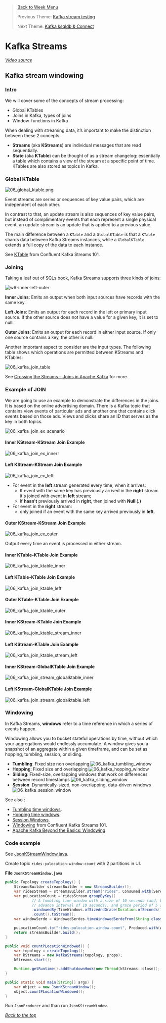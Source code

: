 >[Back to Week Menu](README.md)
>
>Previous Theme:  [Kafka stream testing](kafka_stream_testing.md)
>
>Next Theme: [Kafka ksqldb & Connect](kafka_ksqldb_connect.md)

# Kafka Streams

_[Video source](https://www.youtube.com/watch?v=r1OuLdwxbRc)_

## Kafka stream windowing

### Intro

We will cover some of the concepts of stream processing:
- Global KTables
- Joins in Kafka, types of joins
- Window-functions in Kafka


When dealing with streaming data, it’s important to make the distinction between these 2 concepts:

- **Streams** (aka **KStreams**) are individual messages that are read sequentially.
- **State** (aka **KTable**) can be thought of as a stream changelog: essentially a table which contains a view of the   stream at a specific point of time. KTables are also stored as topics in Kafka.

### Global KTable

![06_global_ktable.png](../images/06_global_ktable.png)


Event streams are series or sequences of key value pairs, which are independent of each other.

In contrast to that, an update stream is also sequences of key value pairs, but instead of complimentary events that
each represent a single physical event, an update stream is an update that is applied to a previous value.

The main difference between a `KTable` and a `GlobalKTable` is that a `KTable` shards data between Kafka Streams
instances, while a `GlobalKTable` extends a full copy of the data to each instance.

See [KTable](https://developer.confluent.io/learn-kafka/kafka-streams/ktable) from Confluent Kafka Streams 101.

### Joining

Taking a leaf out of SQLs book, Kafka Streams supports three kinds of joins:

![w6-inner-left-outer](../images/w6-inner-left-outer.jpg)

**Inner Joins**: Emits an output when both input sources have records with the same key.

**Left Joins**: Emits an output for each record in the left or primary input source. If the other source does not have a
value for a given key, it is set to null.

**Outer Joins**: Emits an output for each record in either input source. If only one source contains a key, the other is
null.

Another important aspect to consider are the input types. The following table shows which operations are permitted between KStreams and KTables:

![06_kafka_join_table](../images/06_kafka_join_table.png)

See [Crossing the Streams – Joins in Apache Kafka](https://www.confluent.io/blog/crossing-streams-joins-apache-kafka/)
for more.

### Example of JOIN

We are going to use an example to demonstrate the differences in the joins. It is based on the online advertising domain. There is a Kafka topic that contains view events of particular ads and another one that contains click events based on those ads. Views and clicks share an ID that serves as the key in both topics.

![06_kafka_join_ex_scenario](../images/06_kafka_join_ex_scenario.png)

#### Inner KStream-KStream Join Example

![06_kafka_join_ex_innerr](../images/06_kafka_join_ex_inner.png)

#### Left KStream-KStream Join Example

![06_kafka_join_ex_left](../images/06_kafka_join_ex_left.png)

- For event in the **left** stream generated every time, when it arrives:
  - If event with the same key has previously arrived in the **right** stream it's joined with event in **left** stream;
  - If **hasn't** previously arrived in **right**, then joined with **Null (.)**
- For event in the **right** stream:
  - only joined if an event with the same key arrived previously in **left**.

#### Outer KStream-KStream Join Example

![06_kafka_join_ex_outer](../images/06_kafka_join_ex_outer.png)

Output every time an event is processed in either stream.

#### Inner KTable-KTable Join Example

![06_kafka_join_ktable_inner](../images/06_kafka_join_ktable_inner.png)

#### Left KTable-KTable Join Example

![06_kafka_join_ktable_left](../images/06_kafka_join_ktable_left.png)

#### Outer KTable-KTable Join Example

![06_kafka_join_ktable_outer](../images/06_kafka_join_ktable_outer.png)

#### Inner KStream-KTable Join Example

![06_kafka_join_ktable_stream_inner](../images/06_kafka_join_ktable_stream_inner.png)

#### Left KStream-KTable Join Example

![06_kafka_join_ktable_stream_left](../images/06_kafka_join_ktable_stream_left.png)

#### Inner KStream-GlobalKTable Join Example

![06_kafka_join_stream_globalktable_inner](../images/06_kafka_join_stream_globalktable_inner.png)

#### Left KStream-GlobalKTable Join Example

![06_kafka_join_stream_globalktable_left](../images/06_kafka_join_stream_globalktable_left.png)

### Windowing

In Kafka Streams, **windows** refer to a time reference in which a series of events happen.

Windowing allows you to bucket stateful operations by time, without which your aggregations would endlessly accumulate.
A window gives you a snapshot of an aggregate within a given timeframe, and can be set as hopping, tumbling, session, or
sliding.

- **Tumbling**: Fixed size non overlapping
![06_kafka_tumbling_window](../images/06_kafka_tumbling_window.png)
- **Hopping**: Fixed size and overlapping
![06_kafka_hopping_window](../images/06_kafka_hopping_window.png)
- **Sliding**: Fixed-size, overlapping windows that work on differences between record timestamps
![06_kafka_sliding_window](../images/06_kafka_sliding_window.png)
- **Session**: Dynamically-sized, non-overlapping, data-driven windows
![06_kafka_session_window](../images/06_kafka_session_window.png)

See also :

- [Tumbling time
  windows](https://docs.confluent.io/platform/current/streams/developer-guide/dsl-api.html#tumbling-time-windows).
- [Hopping time
  windows](https://docs.confluent.io/platform/current/streams/developer-guide/dsl-api.html#hopping-time-windows).
- [Session Windows](https://docs.confluent.io/platform/current/streams/developer-guide/dsl-api.html#session-windows).
- [Windowing](https://developer.confluent.io/learn-kafka/kafka-streams/windowing/) from Confluent Kafka Streams 101.
- [Apache Kafka Beyond the Basics: Windowing](https://www.confluent.io/blog/windowing-in-kafka-streams/).

### Code example

See
[JsonKStreamWindow.java](java/kafka_examples/src/main/java/org/example/JsonKStreamWindow.java).

Create topic `rides-pulocation-window-count` with 2 partitions in UI.

**File `JsonKStreamWindow.java`**

``` java
public Topology createTopology() {
    StreamsBuilder streamsBuilder = new StreamsBuilder();
    var ridesStream = streamsBuilder.stream("rides", Consumed.with(Serdes.String(), CustomSerdes.getSerde(Ride.class)));
    var puLocationCount = ridesStream.groupByKey()
            // A tumbling time window with a size of 10 seconds (and, by definition, an implicit
            // advance interval of 10 seconds), and grace period of 5 seconds.
            .windowedBy(TimeWindows.ofSizeAndGrace(Duration.ofSeconds(10), Duration.ofSeconds(5)))
            .count().toStream();
    var windowSerde = WindowedSerdes.timeWindowedSerdeFrom(String.class, 10*1000);

    puLocationCount.to("rides-pulocation-window-count", Produced.with(windowSerde, Serdes.Long()));
    return streamsBuilder.build();
}

public void countPLocationWindowed() {
    var topology = createTopology();
    var kStreams = new KafkaStreams(topology, props);
    kStreams.start();

    Runtime.getRuntime().addShutdownHook(new Thread(kStreams::close));
}

public static void main(String[] args) {
    var object = new JsonKStreamWindow();
    object.countPLocationWindowed();
}
```

Run `JsonProducer` and than run `JsonKStreamWindow`.

_[Back to the top](#kafka-stream-windowing)_